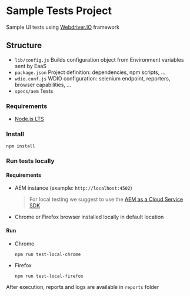 Sample Tests Project
====================

Sample UI tests using [Webdriver.IO](https://webdriver.io/) framework

## Structure

* `lib/config.js` Builds configuration object from Environment variables sent by EaaS
* `package.json` Project definition: dependencies, npm scripts, ...
* `wdio.conf.js` WDIO configuration: selenium endpoint, reporters, browser capabilities, ...
* `specs/aem` Tests

### Requirements

* [Node.js LTS](https://nodejs.org/en/)

### Install

```
npm install
```

### Run tests locally

#### Requirements

* AEM instance (example: `http://localhost:4502`)

  > For local testing we suggest to use the [AEM as a Cloud Service SDK](https://docs.adobe.com/content/help/en/experience-manager-cloud-service/implementing/developing/aem-as-a-cloud-service-sdk.html)

* Chrome or Firefox browser installed locally in default location

#### Run

* Chrome
  ```
  npm run test-local-chrome
  ```

* Firefox
  ```
  npm run test-local-firefox
  ```

After execution, reports and logs are available in `reports` folder
